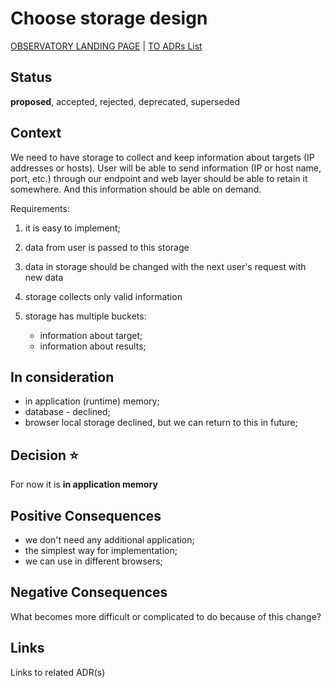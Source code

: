 # Choose storage design

[OBSERVATORY LANDING PAGE](../../README.md) | [TO ADRs List](./index.md)

## Status

**proposed**, accepted, rejected, deprecated, superseded

## Context

We need to have storage to collect and keep information about targets (IP addresses or hosts). User will be able to send information (IP or host name, port, etc.) through our endpoint and web layer should be able to retain it somewhere. And this information should be able on demand.

Requirements:

1. it is easy to implement;
2. data from user is passed to this storage
3. data in storage should be changed with the next user's request with new data
4. storage collects only valid information
5. storage has multiple buckets:

    - information about target;
    - information about results;

## In consideration

- in application (runtime) memory;
- database - declined;
- browser local storage declined, but we can return to this in future;

## Decision :star:

For now it is **in application memory**

## Positive Consequences

- we don't need any additional application;
- the simplest way for implementation;
- we can use in different browsers;

## Negative Consequences

What becomes more difficult or complicated to do because of this change?

## Links

Links to related ADR(s)

